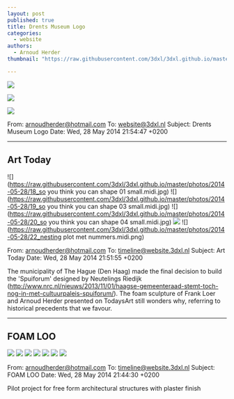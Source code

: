 ```yaml
---
layout: post
published: true
title: Drents Museum Logo
categories:
  - website
authors:
  - Arnoud Herder
thumbnail: "https://raw.githubusercontent.com/3dxl/3dxl.github.io/master/photos/2014-05-28/15_img_3737.mini.jpg"

---
```


![](https://raw.githubusercontent.com/3dxl/3dxl.github.io/master/photos/2014-05-28/15_img_3737.midi.jpg)


![](https://raw.githubusercontent.com/3dxl/3dxl.github.io/master/photos/2014-05-28/16_img_3736.midi.jpg)


![](https://raw.githubusercontent.com/3dxl/3dxl.github.io/master/photos/2014-05-28/17_img_3719.midi.jpg)



From: arnoudherder@hotmail.com
To: website@3dxl.nl
Subject: Drents Museum Logo
Date: Wed, 28 May 2014 21:54:47 +0200




 		 	   		   		 	   		  

---

## Art Today
![](https://raw.githubusercontent.com/3dxl/3dxl.github.io/master/photos/2014-05-28/18_so you think you can shape  01 small.midi.jpg)
![](https://raw.githubusercontent.com/3dxl/3dxl.github.io/master/photos/2014-05-28/19_so you think you can shape 03 small.midi.jpg)
![](https://raw.githubusercontent.com/3dxl/3dxl.github.io/master/photos/2014-05-28/20_so you think you can shape 04 small.midi.jpg)
![](https://raw.githubusercontent.com/3dxl/3dxl.github.io/master/photos/2014-05-28/21_constr.midi.png)
![](https://raw.githubusercontent.com/3dxl/3dxl.github.io/master/photos/2014-05-28/22_nesting plot met nummers.midi.png)



From: arnoudherder@hotmail.com
To: timeline@website.3dxl.nl
Subject: Art Today
Date: Wed, 28 May 2014 21:51:55 +0200




The municipality of The Hague (Den Haag) made the final decision to build the 'Spuiforum' designed by Neutelings Riedijk (http://www.nrc.nl/nieuws/2013/11/01/haagse-gemeenteraad-stemt-toch-nog-in-met-cultuurpaleis-spuiforum/). The foam sculpture of Frank Loer and Arnoud Herder presented on TodaysArt still wonders why, referring to historical precedents that we favour. 		 	   		   		 	   		  

---

## FOAM LOO
![](https://raw.githubusercontent.com/3dxl/3dxl.github.io/master/photos/2014-05-28/23_img_20140524_162027770.midi.jpg)
![](https://raw.githubusercontent.com/3dxl/3dxl.github.io/master/photos/2014-05-28/24_img_20140525_204622860.midi.jpg)
![](https://raw.githubusercontent.com/3dxl/3dxl.github.io/master/photos/2014-05-28/25_img_20140525_205623624.midi.jpg)
![](https://raw.githubusercontent.com/3dxl/3dxl.github.io/master/photos/2014-05-28/26_img_20140525_205735782.midi.jpg)
![](https://raw.githubusercontent.com/3dxl/3dxl.github.io/master/photos/2014-05-28/27_img_20140525_205929847_hdr.midi.jpg)
![](https://raw.githubusercontent.com/3dxl/3dxl.github.io/master/photos/2014-05-28/28_img_20140525_210205047.midi.jpg)
![](https://raw.githubusercontent.com/3dxl/3dxl.github.io/master/photos/2014-05-28/29_img_20140525_210259512.midi.jpg)



From: arnoudherder@hotmail.com
To: timeline@website.3dxl.nl
Subject: FOAM LOO
Date: Wed, 28 May 2014 21:44:30 +0200




Pilot project for free form architectural structures with plaster finish 		 	   		   		 	   		  